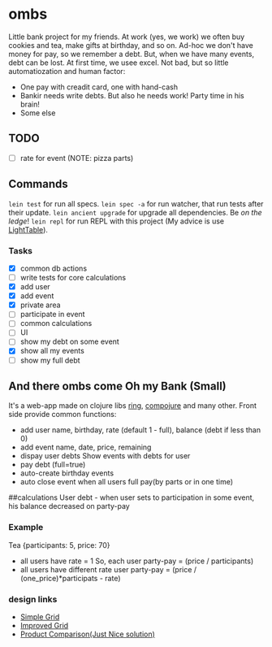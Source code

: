

# ombs
Little bank project for my friends. 
At work (yes, we work) we often buy cookies and tea, make gifts at birthday,
and so on. Ad-hoc we don't have money for pay, so we remember a debt. But, when
we have many events, debt can be lost. At first time, we usee excel. Not bad,
but so little automatiozation and human factor:
- One pay with creadit card, one with hand-cash
- Bankir needs write debts. But also he needs work! Party time in his brain!
- Some else

## TODO
- [ ] rate for event (NOTE: pizza parts)

## Commands
`lein test` for run all specs.
`lein spec -a` for run watcher, that run tests after their update.
`lein ancient upgrade` for upgrade all dependencies. Be *on the ledge*!
`lein repl` for run REPL with this project (My advice is use [LightTable](http://lighttable.com)).

### Tasks
- [x] common db actions
- [ ] write tests for core calculations
- [x] add user
- [x] add event 
- [x] private area 
- [ ] participate in event
- [ ] common calculations 
- [ ] UI
- [ ] show my debt on some event
- [x] show all my events
- [ ] show my full debt

## And there ombs come Oh my Bank (Small)
It's a web-app made on clojure libs [ring](https://github.com/ring-clojure/ring), [compojure](https://github.com/weavejester/compojure) and many 
other. 
Front side provide common functions:
- add user 
    name, birthday, rate (default 1 - full), 
    balance (debt if less than 0)
- add event 
    name, date, price, remaining
- dispay user debts
    Show events with debts for user
- pay debt (full=true)
- auto-create birthday events
- auto close event 
    when all users full pay(by parts or in one time)

##calculations 
User debt - when user sets to participation in some event, his balance 
decreased on party-pay

### Example
Tea {participants: 5, price: 70} 
- all users have rate = 1 
    So, each user party-pay = (price / participants)
- all users have different rate
    user party-pay = (price / (one_price)*participats - rate)
    
### design links
- [Simple Grid](http://tympanus.net/codrops/2013/04/17/responsive-full-width-grid)
- [Improved Grid](http://tympanus.net/Development/AnimatedGridLayout)
- [Product Comparison(Just Nice solution)](http://tympanus.net/codrops/2015/05/26/product-comparison-layout-effect/)


